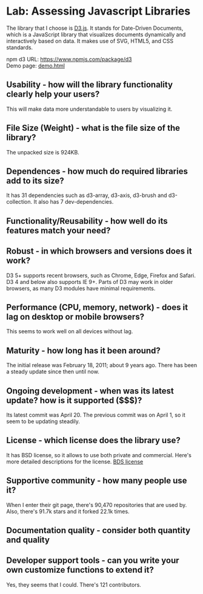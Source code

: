 # Lab: Assessing Javascript Libraries
The library that I choose is <a href="https://d3js.org">D3.js</a>. It stands for Date-Driven Documents, which is a JavaScript library that visualizes documents dynamically and interactively based on data. It makes use of SVG, HTML5, and CSS standards.

npm d3 URL: <a href="https://www.npmjs.com/package/d3">https://www.npmjs.com/package/d3</a><br>
Demo page: <a href="demo.html">demo.html</a>

## Usability - how will the library functionality clearly help your users?
This will make data more understandable to users by visualizing it.

## File Size (Weight) - what is the file size of the library?
The unpacked size is 924KB.

## Dependences - how much do required libraries add to its size?
It has 31 dependencies such as d3-array, d3-axis, d3-brush and d3-collection. It also has 7 dev-dependencies.

## Functionality/Reusability - how well do its features match your need?

## Robust - in which browsers and versions does it work?
D3 5+ supports recent browsers, such as Chrome, Edge, Firefox and Safari.
D3 4 and below also supports IE 9+. Parts of D3 may work in older browsers, as many D3 modules have minimal requirements.

## Performance (CPU, memory, network) - does it lag on desktop or mobile browsers?
This seems to work well on all devices without lag.

## Maturity - how long has it been around?
The initial release was February 18, 2011; about 9 years ago. There has been a steady update since then until now.

## Ongoing development - when was its latest update? how is it supported ($$$)?
Its latest commit was April 20. The previous commit was on April 1, so it seem to be updating steadily.

## License - which license does the library use?
It has BSD license, so it allows to use both private and commercial. Here's more detailed descriptions for the license. <a href="https://opensource.org/licenses/BSD-3-Clause">BDS license</a>

## Supportive community - how many people use it?
When I enter their git page, there's 90,470 repositories that are used by. Also, there's 91.7k stars and it forked 22.1k times. 

## Documentation quality - consider both quantity and quality

## Developer support tools - can you write your own customize functions to extend it?
Yes, they seems that I could. There's 121 contributors.
